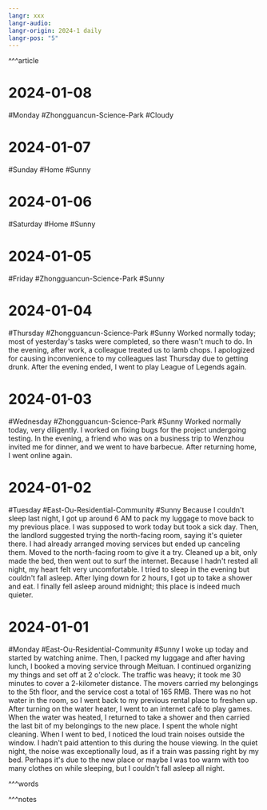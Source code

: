 ```yaml
---
langr: xxx
langr-audio: 
langr-origin: 2024-1 daily
langr-pos: "5"
---
```


^^^article

# 2024-01-08
#Monday   #Zhongguancun-Science-Park  #Cloudy  

# 2024-01-07
#Sunday   #Home  #Sunny 

# 2024-01-06
#Saturday   #Home  #Sunny 

# 2024-01-05
#Friday    #Zhongguancun-Science-Park  #Sunny 


# 2024-01-04
#Thursday #Zhongguancun-Science-Park  #Sunny 
Worked normally today; most of yesterday's tasks were completed, so there wasn't much to do. In the evening, after work, a colleague treated us to lamb chops. I apologized for causing inconvenience to my colleagues last Thursday due to getting drunk. After the evening ended, I went to play League of Legends again.

# 2024-01-03
#Wednesday   #Zhongguancun-Science-Park   #Sunny 
Worked normally today, very diligently. I worked on fixing bugs for the project undergoing testing. In the evening, a friend who was on a business trip to Wenzhou invited me for dinner, and we went to have barbecue. After returning home, I went online again.

# 2024-01-02
#Tuesday  #East-Ou-Residential-Community  #Sunny 
Because I couldn't sleep last night, I got up around 6 AM to pack my luggage to move back to my previous place. I was supposed to work today but took a sick day. Then, the landlord suggested trying the north-facing room, saying it's quieter there. I had already arranged moving services but ended up canceling them. Moved to the north-facing room to give it a try. Cleaned up a bit, only made the bed, then went out to surf the internet. Because I hadn't rested all night, my heart felt very uncomfortable. I tried to sleep in the evening but couldn't fall asleep. After lying down for 2 hours, I got up to take a shower and eat. I finally fell asleep around midnight; this place is indeed much quieter.

# 2024-01-01
#Monday #East-Ou-Residential-Community  #Sunny 
I woke up today and started by watching anime. Then, I packed my luggage and after having lunch, I booked a moving service through Meituan. I continued organizing my things and set off at 2 o'clock. The traffic was heavy; it took me 30 minutes to cover a 2-kilometer distance. The movers carried my belongings to the 5th floor, and the service cost a total of 165 RMB. There was no hot water in the room, so I went back to my previous rental place to freshen up. After turning on the water heater, I went to an internet café to play games. When the water was heated, I returned to take a shower and then carried the last bit of my belongings to the new place. I spent the whole night cleaning. When I went to bed, I noticed the loud train noises outside the window. I hadn't paid attention to this during the house viewing. In the quiet night, the noise was exceptionally loud, as if a train was passing right by my bed. Perhaps it's due to the new place or maybe I was too warm with too many clothes on while sleeping, but I couldn't fall asleep all night.


^^^words


^^^notes


